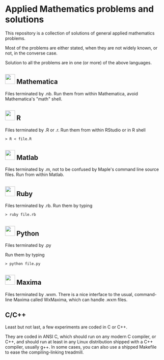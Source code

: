 # Applied Mathematics problems and solutions

This repository is a collection of solutions of general applied mathematics problems.

Most of the problems are either stated, when they are not widely known, or not, in the converse case.

Solution to all the problems are in one (or more) of the above languages.


<h2><img src="http://s24.postimg.org/e3cx78o1x/Wolfram_Mathematica9_Logo_1440x470_Trans_BG.png" height="32" /> Mathematica</h2>

Files terminated by .nb. Run them from within Mathematica, avoid Mathematica's "math" shell.


<h2><img src="https://www.rstudio.com/wp-content/uploads/2014/07/RStudio-Logo-Blue-Gradient.png" height="32" /> R</h2>

Files terminated by .R or .r. Run them from within RStudio or in R shell

```
> R < file.R
```


<h2><img src="http://s14.postimg.org/5roiy3lpd/Matlab.jpg" height="32" /> Matlab</h2>

Files terminated by .m, not to be confused by Maple's command line source files. Run from within Matlab.


<h2><img src="(http://s2.postimg.org/wkjcfqq0p/ruby.png" height="32" /> Ruby</h2>

Files terminated by .rb. Run them by typing

```
> ruby file.rb
```


<h2><img src="http://s12.postimg.org/p1286xth9/260px_Python_logo_and_wordmark_svg.png" height="32" /> Python</h2>

Files terminated by .py

Run them by typing

```
> python file.py
```


<h2><img src="http://s23.postimg.org/kzlvhxaw7/wxmaxima.png" height="32" /> Maxima</h2>

Files terminated by .wxm. There is a nice interface to the usual, command-line Maxima called WxMaxima, which can handle .wxm files.


## C/C++

Least but not last, a few experiments are coded in C or C++. 

They are coded in ANSI C, which should run on any modern C compiler, or C++, and should run at least in any Linux distribution shipped with a C++ compiler, usually g++. In some cases, you can also use a shipped Makefile to ease the compiling-linking treadmill.
